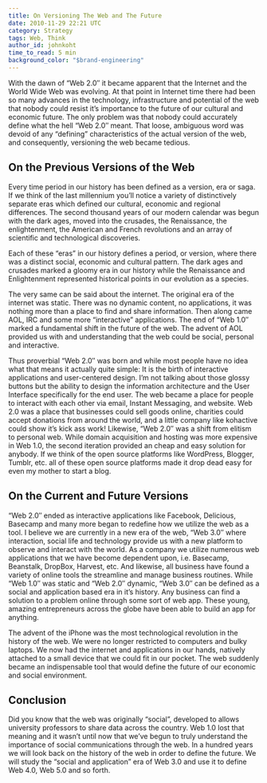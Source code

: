 ```yaml
---
title: On Versioning The Web and The Future
date: 2010-11-29 22:21 UTC
category: Strategy
tags: Web, Think
author_id: johnkoht
time_to_read: 5 min
background_color: "$brand-engineering"
---
```


With the dawn of “Web 2.0″ it became apparent that the Internet and the World Wide Web was evolving. At that point in Internet time there had been so many advances in the technology, infrastructure and potential of the web that nobody could resist it’s importance to the future of our cultural and economic future. The only problem was that nobody could accurately define what the hell “Web 2.0″ meant. That loose, ambiguous word was devoid of any “defining” characteristics of the actual version of the web, and consequently, versioning the web became tedious.

## On the Previous Versions of the Web

Every time period in our history has been defined as a version, era or saga. If we think of the last millennium you’ll notice a variety of distinctively separate eras which defined our cultural, economic and regional differences. The second thousand years of our modern calendar was begun with the dark ages, moved into the crusades, the Renaissance, the enlightenment, the American and French revolutions and an array of scientific and technological discoveries.

Each of these “eras” in our history defines a period, or version, where there was a distinct social, economic and cultural pattern. The dark ages and crusades marked a gloomy era in our history while the Renaissance and Enlightenment represented historical points in our evolution as a species.

The very same can be said about the internet. The original era of the internet was static. There was no dynamic content, no applications, it was nothing more than a place to find and share information. Then along came AOL, IRC and some more “interactive” applications. The end of “Web 1.0″ marked a fundamental shift in the future of the web. The advent of AOL provided us with and understanding that the web could be social, personal and interactive.

Thus proverbial “Web 2.0″ was born and while most people have no idea what that means it actually quite simple: It is the birth of interactive applications and user-centered design. I’m not talking about those glossy buttons but the ability to design the information architecture and the User Interface specifically for the end user. The web became a place for people to interact with each other via email, Instant Messaging, and website. Web 2.0 was a place that businesses could sell goods online, charities could accept donations from around the world, and a little company like kohactive could show it’s kick ass work! Likewise, “Web 2.0″ was a shift from elitism to personal web. While domain acquisition and hosting was more expensive in Web 1.0, the second iteration provided an cheap and easy solution for anybody. If we think of the open source platforms like WordPress, Blogger, Tumblr, etc. all of these open source platforms made it drop dead easy for even my mother to start a blog.

## On the Current and Future Versions

“Web 2.0″ ended as interactive applications like Facebook, Delicious, Basecamp and many more began to redefine how we utilize the web as a tool. I believe we are currently in a new era of the web, “Web 3.0″ where interaction, social life and technology provide us with a new platform to observe and interact with the world. As a company we utilize numerous web applications that we have become dependent upon, i.e. Basecamp, Beanstalk, DropBox, Harvest, etc. And likewise, all business have found a variety of online tools the streamline and manage business routines. While “Web 1.0″ was static and “Web 2.0″ dynamic, “Web 3.0″ can be defined as a social and application based era in it’s history. Any business can find a solution to a problem online through some sort of web app. These young, amazing entrepreneurs across the globe have been able to build an app for anything.

The advent of the iPhone was the most technological revolution in the history of the web. We were no longer restricted to computers and bulky laptops. We now had the internet and applications in our hands, natively attached to a small device that we could fit in our pocket. The web suddenly became an indispensable tool that would define the future of our economic and social environment.

## Conclusion

Did you know that the web was originally “social”, developed to allows university professors to share data across the country. Web 1.0 lost that meaning and it wasn’t until now that we’ve begun to truly understand the importance of social communications through the web. In a hundred years we will look back on the history of the web in order to define the future. We will study the “social and application” era of Web 3.0 and use it to define Web 4.0, Web 5.0 and so forth.